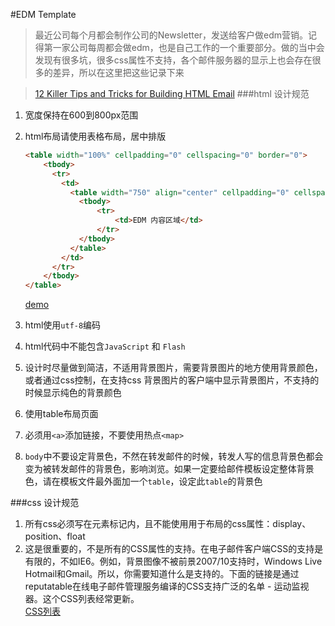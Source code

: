 #EDM Template
>最近公司每个月都会制作公司的Newsletter，发送给客户做edm营销。记得第一家公司每周都会做edm，也是自己工作的一个重要部分。做的当中会发现有很多坑，很多css属性不支持，各个邮件服务器的显示上也会存在很多的差异，所以在这里把这些记录下来

> [12 Killer Tips and Tricks for Building HTML Email](http://www.queness.com/post/8784/12-killer-tips-and-tricks-for-building-html-email)
###html 设计规范
1. 宽度保持在600到800px范围
2. html布局请使用表格布局，居中排版
    ```html
    <table width="100%" cellpadding="0" cellspacing="0" border="0">
        <tbody>
          <tr>
            <td>
              <table width="750" align="center" cellpadding="0" cellspacing="0" border="0">
                <tbody>
                    <tr>
                        <td>EDM 内容区域</td>
                    </tr>
                </tbody>
              </table>
            </td>
          </tr>
        </tbody>
    </table>
    ```
    [demo](http://jsfiddle.net/vincehu/8mez2ztt/)       
    
4. html使用`utf-8`编码
4. html代码中不能包含`JavaScript` 和 `Flash`     
5. 设计时尽量做到简洁，不适用背景图片，需要背景图片的地方使用背景颜色，或者通过css控制，在支持css 背景图片的客户端中显示背景图片，不支持的时候显示纯色的背景颜色
6. 使用table布局页面
7. 必须用`<a>`添加链接，不要使用热点`<map>`
8. `body`中不要设定背景色，不然在转发邮件的时候，转发人写的信息背景色都会变为被转发邮件的背景色，影响浏览。如果一定要给邮件模板设定整体背景色，请在模板文件最外面加一个`table`，设定此`table`的背景色

###css 设计规范
1. 所有css必须写在元素标记内，且不能使用用于布局的css属性：display、position、float
2. 这是很重要的，不是所有的CSS属性的支持。在电子邮件客户端CSS的支持是有限的，不如IE6。例如，背景图像不被前景2007/10支持时，Windows Live Hotmail和Gmail。所以，你需要知道什么是支持的。下面的链接是通过reputatable在线电子邮件管理服务编译的CSS支持广泛的名单 - 运动监视器。这个CSS列表经常更新。       
[CSS列表](https://www.campaignmonitor.com/css/)
